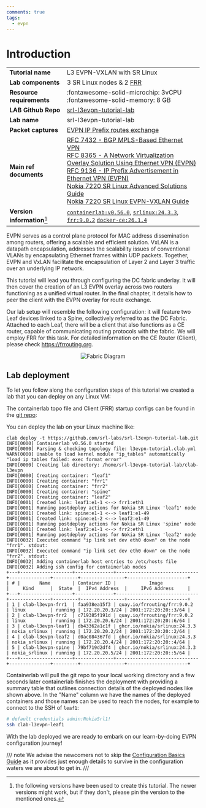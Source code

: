```yaml
---
comments: true
tags:
  - evpn
---
```

# Introduction

<script type="text/javascript" src="https://viewer.diagrams.net/js/viewer-static.min.js" async></script>

|                             |                                                                                                                                                                                                                                                                                                                                                                                                                                                                               |
| --------------------------- | ----------------------------------------------------------------------------------------------------------------------------------------------------------------------------------------------------------------------------------------------------------------------------------------------------------------------------------------------------------------------------------------------------------------------------------------------------------------------------- |
| **Tutorial name**           | L3 EVPN-VXLAN with SR Linux                                                                                                                                                                                                                                                                                                                                                                                                                                                   |
| **Lab components**          | 3 SR Linux nodes & 2 [FRR](https://frrouting.org)                                                                                                                                                                                                                                                                                                                                                                                                                             |
| **Resource requirements**   | :fontawesome-solid-microchip: 3vCPU <br/>:fontawesome-solid-memory: 8 GB                                                                                                                                                                                                                                                                                                                                                                                                      |
| **LAB Github Repo**         | [srl-l3evpn-tutorial-lab][topofile]                                                                                                                                                                                                                                                                                                                                                                                                                                           |
| **Lab name**                | srl-l3evpn-tutorial-lab                                                                                                                                                                                                                                                                                                                                                                                                                                                       |
| **Packet captures**         | [EVPN IP Prefix routes exchange][capture-evpn-rt5]                                                                                                                                                                                                                                                                                                                                                                                                                            |
| **Main ref documents**      | [RFC 7432 - BGP MPLS-Based Ethernet VPN](https://datatracker.ietf.org/doc/html/rfc7432)<br/>[RFC 8365 - A Network Virtualization Overlay Solution Using Ethernet VPN (EVPN)](https://datatracker.ietf.org/doc/html/rfc8365)<br/>[RFC 9136 - IP Prefix Advertisement in Ethernet VPN (EVPN)](https://datatracker.ietf.org/doc/rfc9136/)<br/>[Nokia 7220 SR Linux Advanced Solutions Guide][adv-sol-guide-evpn-l3]<br/>[Nokia 7220 SR Linux EVPN-VXLAN Guide][evpn-vxlan-guide] |
| **Version information**[^1] | [`containerlab:v0.56.0`][clab-install], [`srlinux:24.3.3`][srlinux-container], [`frr:9.0.2`][frr-container] [`docker-ce:26.1.4`][docker-install]                                                                                                                                                                                                                                                                                                                              |

EVPN serves as a control plane protocol for MAC address dissemination among routers, offering a scalable and efficient solution.
VxLAN is a datapath encapsulation, addresses the scalability issues of conventional VLANs by encapsulating Ethernet frames within UDP packets.
Together, EVPN and VxLAN facilitate the encapsulation of Layer 2 and Layer 3 traffic over an underlying IP network.

This tutorial will lead you through configuring the DC fabric underlay. It will then cover the creation of an L3 EVPN overlay across two routers functioning as a unified virtual router. In the final chapter, it details how to peer the client with the EVPN overlay for route exchange.

Our lab setup will resemble the following configuration: it will feature two Leaf devices linked to a Spine, collectively referred to as the DC Fabric. Attached to each Leaf, there will be a client that also functions as a CE router, capable of communicating routing protocols with the fabric. We will employ FRR for this task. For detailed information on the CE Router (Client), please check https://frrouting.org.

<p align="center">
  <img src="https://raw.githubusercontent.com/srl-labs/srl-l3evpn-tutorial-lab/main/images/initial-to-final.png" alt="Fabric Diagram">
</p>

## Lab deployment

To let you follow along the configuration steps of this tutorial we created a lab that you can deploy on any Linux VM:

The containerlab topo file and Client (FRR) startup configs can be found in the [git repo](https://github.com/srl-labs/srl-l3evpn-tutorial-lab/):

You can deploy the lab on your Linux machine like:

```
clab deploy -t https://github.com/srl-labs/srl-l3evpn-tutorial-lab.git
INFO[0000] Containerlab v0.56.0 started                 
INFO[0000] Parsing & checking topology file: l3evpn-tutorial.clab.yml 
WARN[0000] Unable to load kernel module "ip_tables" automatically "load ip_tables failed: exec format error" 
INFO[0000] Creating lab directory: /home/srl-l3evpn-tutorial-lab/clab-l3evpn 
INFO[0000] Creating container: "leaf1"                  
INFO[0000] Creating container: "frr1"                   
INFO[0000] Creating container: "frr2"                   
INFO[0000] Creating container: "spine"                  
INFO[0000] Creating container: "leaf2"                  
INFO[0001] Created link: leaf1:e1-1 <--> frr1:eth1      
INFO[0001] Running postdeploy actions for Nokia SR Linux 'leaf1' node 
INFO[0001] Created link: spine:e1-1 <--> leaf1:e1-49    
INFO[0001] Created link: spine:e1-2 <--> leaf2:e1-49    
INFO[0001] Running postdeploy actions for Nokia SR Linux 'spine' node 
INFO[0001] Created link: leaf2:e1-1 <--> frr2:eth1      
INFO[0001] Running postdeploy actions for Nokia SR Linux 'leaf2' node 
INFO[0032] Executed command "ip link set dev eth0 down" on the node "frr1". stdout: 
INFO[0032] Executed command "ip link set dev eth0 down" on the node "frr2". stdout: 
INFO[0032] Adding containerlab host entries to /etc/hosts file 
INFO[0032] Adding ssh config for containerlab nodes     
+---+-------------------+--------------+------------------------------+---------------+---------+----------------+----------------------+
| # |       Name        | Container ID |            Image             |     Kind      |  State  |  IPv4 Address  |     IPv6 Address     |
+---+-------------------+--------------+------------------------------+---------------+---------+----------------+----------------------+
| 1 | clab-l3evpn-frr1  | faa938ea15f3 | quay.io/frrouting/frr:9.0.2  | linux         | running | 172.20.20.3/24 | 2001:172:20:20::3/64 |
| 2 | clab-l3evpn-frr2  | c719385f191d | quay.io/frrouting/frr:9.0.2  | linux         | running | 172.20.20.6/24 | 2001:172:20:20::6/64 |
| 3 | clab-l3evpn-leaf1 | db43362a1c1f | ghcr.io/nokia/srlinux:24.3.3 | nokia_srlinux | running | 172.20.20.2/24 | 2001:172:20:20::2/64 |
| 4 | clab-l3evpn-leaf2 | d0ac084367fd | ghcr.io/nokia/srlinux:24.3.3 | nokia_srlinux | running | 172.20.20.4/24 | 2001:172:20:20::4/64 |
| 5 | clab-l3evpn-spine | 79bf719d2df4 | ghcr.io/nokia/srlinux:24.3.3 | nokia_srlinux | running | 172.20.20.5/24 | 2001:172:20:20::5/64 |
+---+-------------------+--------------+------------------------------+---------------+---------+----------------+----------------------+
```

Containerlab will pull the git repo to your local working directory and a few seconds later containerlab finishes the deployment with providing a summary table that outlines connection details of the deployed nodes like shown above. In the "Name" column we have the names of the deployed containers and those names can be used to reach the nodes, for example to connect to the SSH of `leaf1`:

```bash
# default credentials admin:NokiaSrl1!
ssh clab-l3evpn-leaf1
```

With the lab deployed we are ready to embark on our learn-by-doing EVPN configuration journey!

/// note
We advise the newcomers not to skip the [Configuration Basics Guide][conf-basics-guide] as it provides just enough details to survive in the configuration waters we are about to get in.
///

[topofile]: https://github.com/srl-labs/srl-l3evpn-tutorial-lab/
[clab-install]: https://containerlab.srlinux.dev/install/
[srlinux-container]: https://github.com/orgs/nokia/packages/container/package/srlinux
[frr-container]: https://quay.io/repository/frrouting/frr?tab=tags
[docker-install]: https://docs.docker.com/engine/install/
[capture-evpn-rt5]: https://github.com/srl-labs/srl-l3evpn-tutorial-lab/blob/main/evpn_rt5.pcap
[adv-sol-guide-evpn-l3]: https://documentation.nokia.com/srlinux/24-3/books/advanced-solutions/evpn-vxlan-layer-3.html#evpn-vxlan-layer-3
[evpn-vxlan-guide]: https://documentation.nokia.com/srlinux/24-3/books/evpn-vxlan/evpn-vxlan-tunnels-layer-3.html#evpn-vxlan-tunnels-layer-3
[conf-basics-guide]: https://documentation.nokia.com/srlinux/24-3/title/basics.html

[^1]: the following versions have been used to create this tutorial. The newer versions might work, but if they don't, please pin the version to the mentioned ones.
